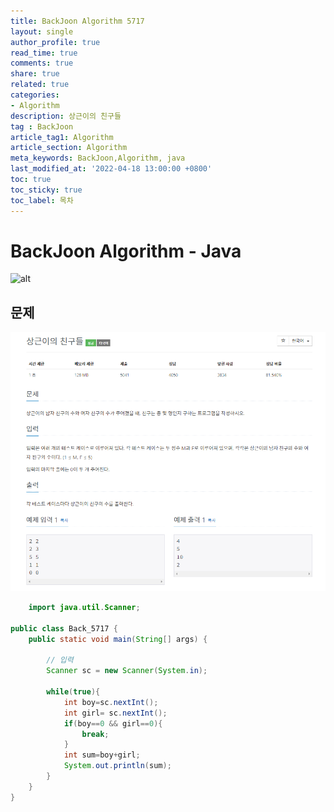 ```yaml
---
title: BackJoon Algorithm 5717
layout: single
author_profile: true
read_time: true
comments: true
share: true
related: true
categories:
- Algorithm
description: 상근이의 친구들
tag : BackJoon
article_tag1: Algorithm
article_section: Algorithm
meta_keywords: BackJoon,Algorithm, java
last_modified_at: '2022-04-18 13:00:00 +0800'
toc: true
toc_sticky: true
toc_label: 목차
---
```


BackJoon Algorithm - Java
====================

![alt](https://d2gd6pc034wcta.cloudfront.net/images/logo@2x.png)

## 문제

![alt](/assets/images/post/Algorithm/5717.png)


```java
    import java.util.Scanner;

public class Back_5717 {
    public static void main(String[] args) {

        // 입력
        Scanner sc = new Scanner(System.in);

        while(true){
            int boy=sc.nextInt();
            int girl= sc.nextInt();
            if(boy==0 && girl==0){
                break;
            }
            int sum=boy+girl;
            System.out.println(sum);
        }
    }
}

```

